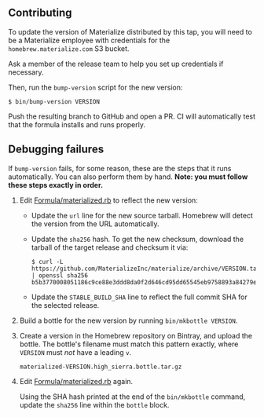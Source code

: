 ## Contributing

To update the version of Materialize distributed by this tap, you will need
to be a Materialize employee with credentials for the `homebrew.materialize.com` S3 bucket.

Ask a member of the release team to help you set up credentials if necessary.

Then, run the `bump-version` script for the new version:

```shell
$ bin/bump-version VERSION
```

Push the resulting branch to GitHub and open a PR. CI will automatically test
that the formula installs and runs properly.

## Debugging failures

If `bump-version` fails, for some reason, these are the steps that it runs
automatically. You can also perform them by hand. **Note: you must follow these
steps exactly in order.**

1. Edit [Formula/materialized.rb](Formula/materialized.rb) to reflect the new
   version:

    * Update the `url` line for the new source tarball. Homebrew will detect the
      version from the URL automatically.

    * Update the `sha256` hash. To get the new checksum, download the tarball of
      the target release and checksum it via:

      ```shell
      $ curl -L https://github.com/MaterializeInc/materialize/archive/VERSION.tar.gz | openssl sha256
      b5b3770008051186c9ce88e3ddd8da0f2d646cd95dd65545eb9758893a84279e
      ```

    * Update the `STABLE_BUILD_SHA` line to reflect the full commit SHA for the
      selected release.

2. Build a bottle for the new version by running `bin/mkbottle VERSION`.

3. Create a version in the Homebrew repository on Bintray, and upload the
   bottle. The bottle's filename must match this pattern exactly, where
   `VERSION` must *not* have a leading `v`.

   ```
   materialized-VERSION.high_sierra.bottle.tar.gz
   ```

3. Edit [Formula/materialized.rb](Formula/materialized.rb) again.

   Using the SHA hash printed at the end of the `bin/mkbottle` command, update
   the `sha256` line within the `bottle` block.

